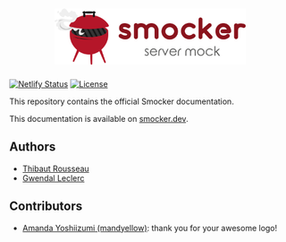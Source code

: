 <h1 align="center">
  <img src="./static/img/logo-horizontal.png" alt="Smocker" height="100" title="Smocker logo by mandyellow" />
</h1>

[![Netlify Status](https://api.netlify.com/api/v1/badges/709d726b-df62-4a80-ae54-c28f72a8f019/deploy-status)](https://app.netlify.com/sites/smocker-dev-docs/deploys)
[![License](https://img.shields.io/github/license/smocker-dev/docs?logo=open-source-initiative)](https://github.com/smocker-dev/docs/blob/main/LICENSE)

This repository contains the official Smocker documentation.

This documentation is available on [smocker.dev](https://smocker.dev).

## Authors

- [Thibaut Rousseau](https://github.com/Thiht)
- [Gwendal Leclerc](https://github.com/gwleclerc)

## Contributors

- [Amanda Yoshiizumi (mandyellow)](https://github.com/mandyellow): thank you for your awesome logo!
